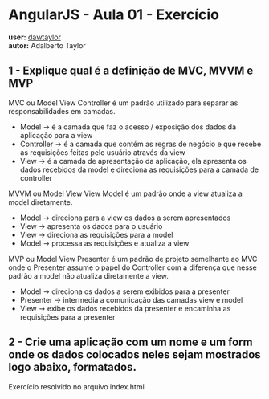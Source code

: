 # AngularJS - Aula 01 - Exercício   
**user:** [dawtaylor](https://github.com/dawtaylor)  
**autor:** Adalberto Taylor

## 1 - Explique qual é a definição de MVC, MVVM e MVP

MVC ou Model View Controller é um padrão utilizado para separar as responsabilidades em camadas.
- Model -> é a camada que faz o acesso / exposição dos dados da aplicação para a view
- Controller -> é a camada que contém as regras de negócio e que recebe as requisições feitas pelo usuário através da view
- View -> é a camada de apresentação da aplicação, ela apresenta os dados recebidos da model e direciona as requisições para a camada de controller

MVVM ou Model View View Model é um padrão onde a view atualiza a model diretamente.
- Model -> direciona para a view os dados a serem apresentados
- View -> apresenta os dados para o usuário
- View -> direciona as requisições para a model
- Model -> processa as requisições e atualiza a view

MVP ou Model View Presenter é um padrão de projeto semelhante ao MVC onde o Presenter assume o papel do Controller com a diferença que nesse padrão a model não atualiza diretamente a view.
- Model -> direciona os dados a serem exibidos para a presenter
- Presenter -> intermedia a comunicação das camadas view e model
- View -> exibe os dados recebidos da presenter e encaminha as requisições para a presenter

## 2 - Crie uma aplicação com um nome e um form onde os dados colocados neles sejam mostrados logo abaixo, formatados.

Exercício resolvido no arquivo index.html